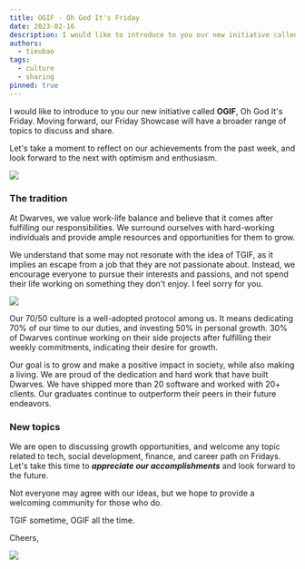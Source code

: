 ```yaml
---
title: OGIF - Oh God It's Friday
date: 2023-02-16
description: I would like to introduce to you our new initiative called **OGIF**, Oh God It's Friday. Moving forward, our Friday Showcase will have a broader range of topics to discuss and share.
authors:
  - tieubao
tags:
  - culture
  - sharing
pinned: true
---
```


I would like to introduce to you our new initiative called **OGIF**, Oh God It's Friday. Moving forward, our Friday Showcase will have a broader range of topics to discuss and share.

Let's take a moment to reflect on our achievements from the past week, and look forward to the next with optimism and enthusiasm.

![](ogif_a8411e1b4a3fdf5e1f29d01dbdedc0e1_md5.webp)

### The tradition

At Dwarves, we value work-life balance and believe that it comes after fulfilling our responsibilities. We surround ourselves with hard-working individuals and provide ample resources and opportunities for them to grow.

We understand that some may not resonate with the idea of TGIF, as it implies an escape from a job that they are not passionate about. Instead, we encourage everyone to pursue their interests and passions, and not spend their life working on something they don't enjoy. I feel sorry for you.

![](ogif_a128a26090cab6b29e5f0e4dfe120b67_md5.webp)

Our 70/50 culture is a well-adopted protocol among us. It means dedicating 70% of our time to our duties, and investing 50% in personal growth. 30% of Dwarves continue working on their side projects after fulfilling their weekly commitments, indicating their desire for growth.

Our goal is to grow and make a positive impact in society, while also making a living. We are proud of the dedication and hard work that have built Dwarves. We have shipped more than 20 software and worked with 20+ clients. Our graduates continue to outperform their peers in their future endeavors.

### New topics

We are open to discussing growth opportunities, and welcome any topic related to tech, social development, finance, and career path on Fridays. Let's take this time to **_appreciate our accomplishments_** and look forward to the future.

Not everyone may agree with our ideas, but we hope to provide a welcoming community for those who do.

TGIF sometime, OGIF all the time.

Cheers,

![](ogif_9e18ff0f5c1d17e5dc7c193d51d1c6b3_md5.webp)
